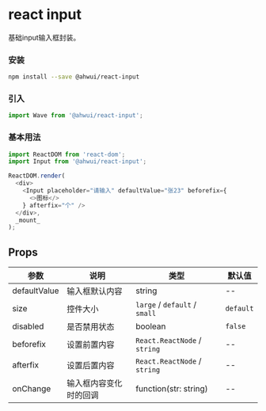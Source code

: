 react input
===
基础input输入框封装。

### 安装

```bash
npm install --save @ahwui/react-input
```

### 引入

```jsx
import Wave from '@ahwui/react-input';
```

### 基本用法

<!--DemoStart,bgWhite,codePen,codeSandbox--> 
```js
import ReactDOM from 'react-dom';
import Input from '@ahwui/react-input';

ReactDOM.render(
  <div>
    <Input placeholder="请输入" defaultValue="张23" beforefix={
      <>图标</>
    } afterfix="个" />
  </div>,
  _mount_
);
```
<!--End-->

## Props

| 参数 | 说明 | 类型 | 默认值 |
| -------- | -------- | -------- | -------- |
| defaultValue | 输入框默认内容 | string | -- |
| size | 控件大小 | `large` / `default` / `small` | `default` |
| disabled | 是否禁用状态 | boolean | `false` |
| beforefix | 设置前置内容 | `React.ReactNode` / `string` | -- |
| afterfix | 设置后置内容 | `React.ReactNode` / `string` | -- |
| onChange | 输入框内容变化时的回调 | function(str: string) | -- |